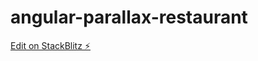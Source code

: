 # angular-parallax-restaurant

[Edit on StackBlitz ⚡️](https://stackblitz.com/edit/angular-parallax-restaurant)